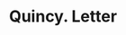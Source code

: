 ---
doi: 10.7916/D82R53QS
date_other: '1890'
date_other_textual: 1890-1899
form: correspondence
genre:
- Letters (correspondence)
name:
- Quincy
object_in_context_url: https://biggert.cul.columbia.edu/items/view/ave_biggert_00438
subject_hierarchical_geographic:
- Boston, Massachusetts, United States
subject_name:
- Quincy
title: Quincy. Letter
sort_title: Quincy. Letter
call_number: ave_biggert_00438
coordinates:
- 42.35805555555556,-71.06361111111111
pid: ave_biggert_00438
identifiers: ave_biggert_00438
canvas_id: ldpd:395712
permalink: "/items/ave_biggert_00438/"
layout: iiif-image-page
---